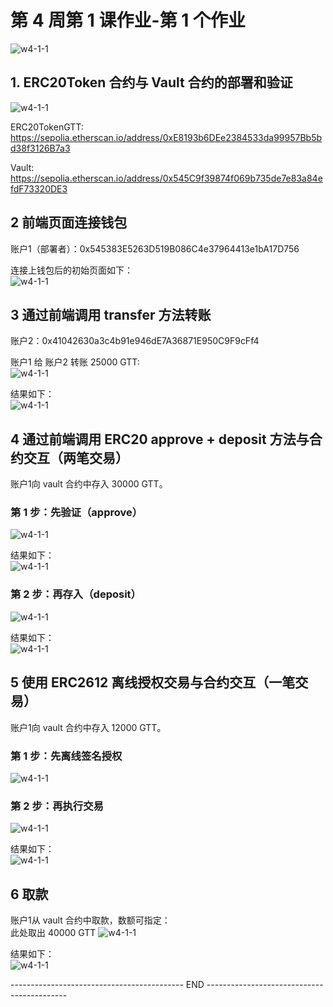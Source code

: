 # 第 4 周第 1 课作业-第 1 个作业
![w4-1-1](./contract/IMG/Assignment_w4-1-1.png)
## 1. ERC20Token 合约与 Vault 合约的部署和验证

![w4-1-1](./contract/IMG/DeployedOnSepolia/1_Depoly&Verify_Sepolia.png)<br>

ERC20TokenGTT:<br>
https://sepolia.etherscan.io/address/0xE8193b6DEe2384533da99957Bb5bd38f3126B7a3<br>

Vault:<br>
https://sepolia.etherscan.io/address/0x545C9f39874f069b735de7e83a84efdF73320DE3<br>


## 2 前端页面连接钱包

账户1（部署者）：0x545383E5263D519B086C4e37964413e1bA17D756<br>

连接上钱包后的初始页面如下：<br>
![w4-1-1](./contract/IMG/DeployedOnSepolia/2_frontEnd_initialPage.png)<br>

## 3 通过前端调用 transfer 方法转账

账户2：0x41042630a3c4b91e946dE7A36871E950C9F9cFf4<br>

账户1 给 账户2 转账 25000 GTT:<br>
![w4-1-1](./contract/IMG/DeployedOnSepolia/3a_transfer_action.png)<br>

结果如下：<br>
![w4-1-1](./contract/IMG/DeployedOnSepolia/3b_transfer_result.png)<br>

## 4 通过前端调用 ERC20 approve + deposit 方法与合约交互（两笔交易）

账户1向 vault 合约中存入 30000 GTT。<br>
### 第 1 步：先验证（approve）
![w4-1-1](./contract/IMG/DeployedOnSepolia/4a_Approve_action.png)<br>

结果如下：<br>
![w4-1-1](./contract/IMG/DeployedOnSepolia/4b_Approve_result.png)<br>

### 第 2 步：再存入（deposit）
![w4-1-1](./contract/IMG/DeployedOnSepolia/4c_Deposit_action.png)<br>

结果如下：<br>
![w4-1-1](./contract/IMG/DeployedOnSepolia/4d_Deposit_result.png)<br>

## 5 使用 ERC2612 离线授权交易与合约交互（一笔交易）

账户1向 vault 合约中存入 12000 GTT。<br>
### 第 1 步：先离线签名授权
![w4-1-1](./contract/IMG/DeployedOnSepolia/5a_permitDeposit_sign_action.png)<br>
### 第 2 步：再执行交易
![w4-1-1](./contract/IMG/DeployedOnSepolia/5b_permitDeposit_transaction_action.png)<br>

结果如下：<br>
![w4-1-1](./contract/IMG/DeployedOnSepolia/5c_permitDeposit_result.png)<br>

## 6 取款
账户1从 vault 合约中取款，数额可指定：<br>
此处取出 40000 GTT
![w4-1-1](./contract/IMG/DeployedOnSepolia/6a_withdraw_action.png)<br>

结果如下：<br>
![w4-1-1](./contract/IMG/DeployedOnSepolia/6b_withdraw_result.png)<br>

-------------------------------------------  END  -------------------------------------------

